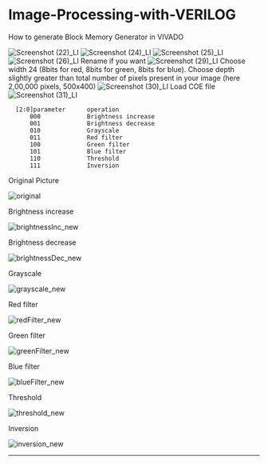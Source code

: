 # Image-Processing-with-VERILOG

How to generate Block Memory Generator in VIVADO

![Screenshot (22)_LI](https://user-images.githubusercontent.com/76876019/119669559-c74ad580-be55-11eb-8e2b-ea0f49aa7e8f.jpg)
![Screenshot (24)_LI](https://user-images.githubusercontent.com/76876019/119669591-cca82000-be55-11eb-8234-962a23485b6d.jpg)
![Screenshot (25)_LI](https://user-images.githubusercontent.com/76876019/119669608-d03ba700-be55-11eb-976b-fe9c902ae1b3.jpg)
![Screenshot (26)_LI](https://user-images.githubusercontent.com/76876019/119669630-d3cf2e00-be55-11eb-9cf4-15ad65b3fb6e.jpg)
Rename if you want
![Screenshot (29)_LI](https://user-images.githubusercontent.com/76876019/119669648-d6ca1e80-be55-11eb-9b5c-fd5c1fd3793a.jpg)
Choose width 24 (8bits for red, 8bits for green, 8bits for blue). 
Choose depth slightly greater than total number of pixels present in your image (here 2,00,000 pixels, 500x400)
![Screenshot (30)_LI](https://user-images.githubusercontent.com/76876019/119669660-d92c7880-be55-11eb-8c94-5b1713952f97.jpg)
Load COE file
![Screenshot (31)_LI](https://user-images.githubusercontent.com/76876019/119669684-dd589600-be55-11eb-98d8-79d78bbbc30b.jpg)


      [2:0]parameter      operation
          000             Brightness increase
          001             Brightness decrease
          010             Grayscale
          011             Red filter
          100             Green filter
          101             Blue filter
          110             Threshold
          111             Inversion

Original Picture

![original](https://user-images.githubusercontent.com/76876019/119666408-f90e6d00-be52-11eb-8095-72e9a2e69e95.jpg)

Brightness increase

![brightnessInc_new](https://user-images.githubusercontent.com/76876019/119666543-17746880-be53-11eb-9749-bec260ad3039.jpg)

Brightness decrease

![brightnessDec_new](https://user-images.githubusercontent.com/76876019/119666497-0c213d00-be53-11eb-8734-0bb0f5c1be6e.jpg)

Grayscale

![grayscale_new](https://user-images.githubusercontent.com/76876019/119666613-2824de80-be53-11eb-814f-ba4dd2fe8cfa.jpg)

Red filter

![redFilter_new](https://user-images.githubusercontent.com/76876019/119666656-307d1980-be53-11eb-9320-b64b34304f91.jpg)

Green filter

![greenFilter_new](https://user-images.githubusercontent.com/76876019/119666740-44288000-be53-11eb-9f7e-deebcc68a907.jpg)

Blue filter

![blueFilter_new](https://user-images.githubusercontent.com/76876019/119666698-38d55480-be53-11eb-8138-9c88451c60b6.jpg)

Threshold

![threshold_new](https://user-images.githubusercontent.com/76876019/119666794-50acd880-be53-11eb-9ed4-514862c6d5f4.jpg)

Inversion

![inversion_new](https://user-images.githubusercontent.com/76876019/119666847-5c000400-be53-11eb-8d3e-8826aa245bc2.jpg)


------------------------------------------------------------------------------------------------------------------------------------------------------------
